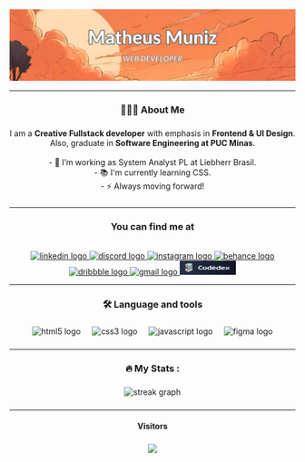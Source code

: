 <img src="images/Matheus.png">
<hr>

<h3 align="center">👨🏻‍💻  About Me</h3>

###

<p align="center">I am a <strong>Creative Fullstack developer</strong> with emphasis in <strong>Frontend & UI Design</strong>. Also, graduate in <strong>Software Engineering at PUC Minas</strong>.<br><br>- 🔭 I’m working as System Analyst PL at Liebherr Brasil.<br>- 📚 I'm currently learning CSS.<br>- ⚡ Always moving forward!</p>

###


<hr>
<h3 align="center">You can find me at</h3>


<br>
<div align="center">
  <a href="https://www.linkedin.com/in/i-am-matheus-muniz/" target="_blank">
    <img src="https://img.shields.io/static/v1?message=LinkedIn&logo=linkedin&label=&color=0077B5&logoColor=white&labelColor=&style=for-the-badge" height="25" alt="linkedin logo"  />
  </a>
  <a href="i.am.matheus.muniz" target="_blank">
    <img src="https://img.shields.io/static/v1?message=Discord&logo=discord&label=&color=7289DA&logoColor=white&labelColor=&style=for-the-badge" height="25" alt="discord logo"  />
  </a>
  <a href="https://www.instagram.com/i.am.matheus.muniz/" target="_blank">
    <img src="https://img.shields.io/static/v1?message=Instagram&logo=instagram&label=&color=E4405F&logoColor=white&labelColor=&style=for-the-badge" height="25" alt="instagram logo"  />
  </a>
  <a href="https://www.behance.net/matheusmuniz16" target="_blank">
    <img src="https://img.shields.io/static/v1?message=Behance&logo=behance&label=&color=1769ff&logoColor=white&labelColor=&style=for-the-badge" height="25" alt="behance logo"  />
  </a>
  <a href="https://dribbble.com/matheus-muniz" target="_blank">
    <img src="https://img.shields.io/static/v1?message=Dribbble&logo=dribbble&label=&color=EA4C89&logoColor=white&labelColor=&style=for-the-badge" height="25" alt="dribbble logo"  />
  </a>
  <a href="i.am.matheus.muniz@gmail.com" target="_blank">
    <img src="https://img.shields.io/static/v1?message=Gmail&logo=gmail&label=&color=D14836&logoColor=white&labelColor=&style=for-the-badge" height="25" alt="gmail logo"  />
  </a>
  <a href="https://www.codedex.io/@Mezef" target="_blank">
    <img src="images/codedex-badge.svg" height="25" alt="codedex logo"  />
  </a>
</div>

<hr>
<h3 align="center">🛠 Language and tools</h3>

###

<div align="center">
  <img src="https://cdn.jsdelivr.net/gh/devicons/devicon/icons/html5/html5-original.svg" height="40" alt="html5 logo"  />
  <img width="12" />
  <img src="https://cdn.jsdelivr.net/gh/devicons/devicon/icons/css3/css3-original.svg" height="40" alt="css3 logo"  />
  <img width="12" />
  <img src="https://cdn.jsdelivr.net/gh/devicons/devicon/icons/javascript/javascript-original.svg" height="40" alt="javascript logo"  />
  <img width="12" />
  <img src="https://cdn.jsdelivr.net/gh/devicons/devicon/icons/figma/figma-original.svg" height="40" alt="figma logo"  />
</div>

###
<hr>
<h3 align="center">🔥   My Stats :</h3>

###

<div align="center">
  <img src="https://streak-stats.demolab.com?user=i-am-matheus-muniz&locale=en&mode=daily&theme=dark&hide_border=false&border_radius=5&order=3" height="220" alt="streak graph"  />
</div>

###
<hr>
<h4 align="center">Visitors</h4>

###
<div align="center">
  <img src="https://profile-counter.glitch.me/i-am-matheus-muniz/count.svg?"  />
</div>
